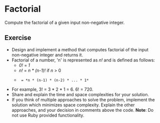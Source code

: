 # Factorial
Compute the factorial of a given input non-negative integer.

## Exercise
* Design and implement a method that computes factorial of the input non-negative integer and returns it.
* Factorial of a number, 'n' is represented as *n!* and is defined as follows:
   - *0!* = *1*
   - *n!* = *n * (n-1)!* if *n* > 0
   -      = *n * (n-1) * (n-2) * ... * 1*
* For example, 3! = 3 * 2 * 1 = 6. 6! = 720.
* Share and explain the time and space complexities for your solution.
* If you think of multiple approaches to solve the problem, implement the solution which minimizes space complexity. Explain the other approaches, and your decision in comments above the code.
**Note**: Do not use Ruby provided functionality.
